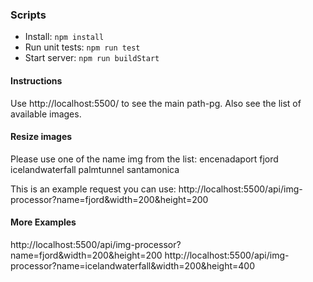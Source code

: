### Scripts
- Install: ```npm install```
- Run unit tests: ```npm run test```
- Start server: ```npm run buildStart```

#### Instructions
Use http://localhost:5500/ to see the main path-pg.
Also see the list of available images. 

#### Resize images
Please use one of the name img from the list:
encenadaport
fjord
icelandwaterfall
palmtunnel
santamonica

This is an example request you can use:  http://localhost:5500/api/img-processor?name=fjord&width=200&height=200

#### More Examples
http://localhost:5500/api/img-processor?name=fjord&width=200&height=200
http://localhost:5500/api/img-processor?name=icelandwaterfall&width=200&height=400